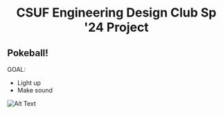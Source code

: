 <h1 align="center"> CSUF Engineering Design Club Sp '24 Project</h1>
<h2>Pokeball! </h2>


GOAL:<br>
- Light up<br>
- Make sound<br>

![Alt Text](https://www.deviantart.com/pokewalker/art/PokeWalker-004Charmander-127729775)

